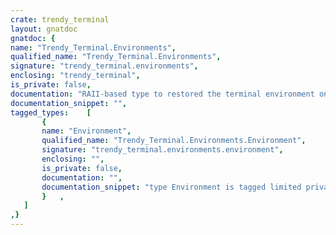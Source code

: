 ```yaml
---
crate: trendy_terminal
layout: gnatdoc
gnatdoc: {
name: "Trendy_Terminal.Environments",
qualified_name: "Trendy_Terminal.Environments",
signature: "trendy_terminal.environments",
enclosing: "trendy_terminal",
is_private: false,
documentation: "RAII-based type to restored the terminal environment on exit.",
documentation_snippet: "",
tagged_types:    [
       {
       name: "Environment",
       qualified_name: "Trendy_Terminal.Environments.Environment",
       signature: "trendy_terminal.environments.environment",
       enclosing: "",
       is_private: false,
       documentation: "",
       documentation_snippet: "type Environment is tagged limited private;",
       }   ,
   ]
,}
---
```

